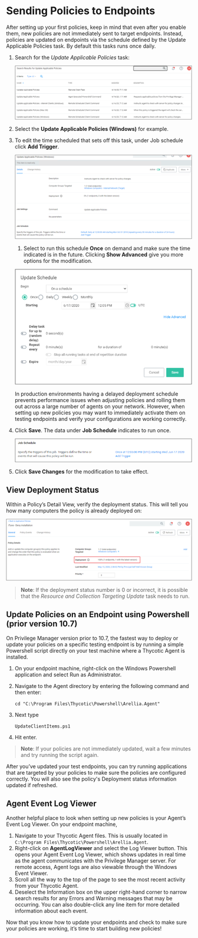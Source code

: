 [title]: # (Sending Policies to Endpoints)
[tags]: # (Application Control,Policy,Endpoints)
[priority]: # (4)
# Sending Policies to Endpoints

After setting up your first policies, keep in mind that even after you enable them, new policies are not immediately sent to target endpoints. Instead, policies are updated on endpoints via the schedule defined by the Update Applicable Policies task. By default this tasks runs once daily.

1. Search for the _Update Applicable Policies_ task:

   ![remote client task](images/tasks/update-applicable-policies.png "Search results returned")
1. Select the __Update Applicable Policies (Windows)__ for example.
1. To edit the time scheduled that sets off this task, under Job schedule click __Add Trigger__.

   ![add trigger](images/tasks/trigger.png "Add Trigger option on task page")
   1. Select to run this schedule __Once__ on demand and make sure the time indicated is in the future. Clicking __Show Advanced__ give you more options for the modification.

   ![modify](images/tasks/trigger-edit.png "Modify the schedule")

   In production environments having a delayed deployment schedule prevents performance issues when adjusting policies and rolling them out across a large number of agents on your network. However, when setting up new policies you may want to immediately activate them on testing endpoints and verify your configurations are working correctly.
1. Click __Save__. The data under __Job Schedule__ indicates to run once.

   ![new schedule](images/tasks/schedule.png "Job Schedule indicated to run once")
1. Click __Save Changes__ for the modification to take effect.

## View Deployment Status

Within a Policy’s Detail View, verify the deployment status. This will tell you how many computers the policy is already deployed on:

![Deployment Status](images/tasks/deployment.png "Deployment Status")

>**Note**: If the deployment status number is 0 or incorrect, it is possible that the _Resource and Collection Targeting Update_ task needs to run.

## Update Policies on an Endpoint using Powershell (prior version 10.7)

On Privilege Manager version prior to 10.7, the fastest way to deploy or update your policies on a specific testing endpoint is by running a simple Powershell script directly on your test machine where a Thycotic Agent is installed.

1. On your endpoint machine, right-click on the Windows Powershell application and select Run as Administrator.
1. Navigate to the Agent directory by entering the following command and then enter:

   ```shell
   cd "C:\Program Files\Thycotic\Powershell\Arellia.Agent"
   ```
1. Next type

   ```shell
   UpdateClientItems.ps1
   ```
1. Hit enter.

>**Note**:
>If your policies are not immediately updated, wait a few minutes and try running the script again.

After you’ve updated your test endpoints, you can try running applications that are targeted by your policies to make sure the policies are configured correctly. You will also see the policy's Deployment status information updated if refreshed.

## Agent Event Log Viewer

Another helpful place to look when setting up new policies is your Agent’s Event Log Viewer. On your endpoint machine,

1. Navigate to your Thycotic Agent files. This is usually located in `C:\Program Files\Thycotic\Powershell\Arellia.Agent`.
1. Right-click on __AgentLogViewer__ and select the Log Viewer button. This opens your Agent Event Log Viewer, which shows updates in real time as the agent communicates with the Privilege Manager server. For remote access, Agent logs are also viewable through the Windows Event Viewer.
1. Scroll all the way to the top of the page to see the most recent activity from your Thycotic Agent.
1. Deselect the Information box on the upper right-hand corner to narrow search results for any Errors and Warning messages that may be occurring. You can also double-click any line item for more detailed information about each event.

Now that you know how to update your endpoints and check to make sure your policies are working, it’s time to start building new policies!
